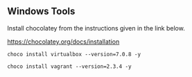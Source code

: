 ## Windows Tools

Install chocolatey from the instructions given in the link below.

https://chocolatey.org/docs/installation
```
choco install virtualbox --version=7.0.8 -y
```

```
choco install vagrant --version=2.3.4 -y
```
